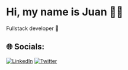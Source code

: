 # Hi, my name is Juan 👋🏻
Fullstack developer 💮


## 🌐 Socials:
[![LinkedIn](https://img.shields.io/badge/LinkedIn-%230077B5.svg?logo=linkedin&logoColor=white)](https://www.linkedin.com/in/juan-camilo-jim%C3%A9nez-530870234/) [![Twitter](https://img.shields.io/badge/Twitter-%231DA1F2.svg?logo=Twitter&logoColor=white)](https://twitter.com/_______camilo) 

